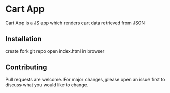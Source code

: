 # Cart App

Cart App is a JS app which renders cart data retrieved from JSON 
## Installation
 create fork git repo
 open index.html in browser


## Contributing
Pull requests are welcome. For major changes, please open an issue first to discuss what you would like to change.

